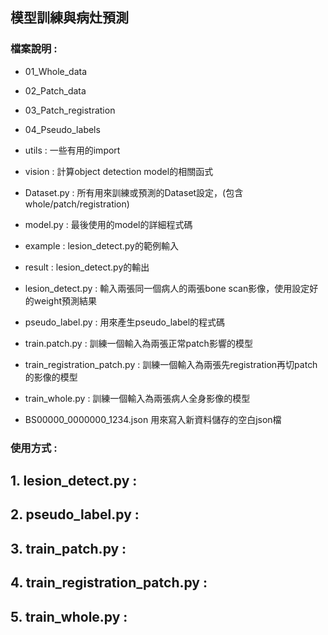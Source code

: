 ## 模型訓練與病灶預測

### 檔案說明 : 
* 01_Whole_data  
* 02_Patch_data  
* 03_Patch_registration  
* 04_Pseudo_labels  
   
* utils : 一些有用的import   
* vision : 計算object detection model的相關函式    
* Dataset.py : 所有用來訓練或預測的Dataset設定，(包含whole/patch/registration)   
* model.py : 最後使用的model的詳細程式碼   
   
* example : lesion_detect.py的範例輸入  
* result : lesion_detect.py的輸出  
  
* lesion_detect.py : 輸入兩張同一個病人的兩張bone scan影像，使用設定好的weight預測結果   
* pseudo_label.py : 用來產生pseudo_label的程式碼  
* train.patch.py : 訓練一個輸入為兩張正常patch影響的模型  
* train_registration_patch.py : 訓練一個輸入為兩張先registration再切patch的影像的模型  
* train_whole.py : 訓練一個輸入為兩張病人全身影像的模型  
     
* BS00000_0000000_1234.json 用來寫入新資料儲存的空白json檔  

### 使用方式 : 
## 1. lesion_detect.py :  

## 2. pseudo_label.py :  
## 3. train_patch.py :  
## 4. train_registration_patch.py :  
## 5. train_whole.py :  
